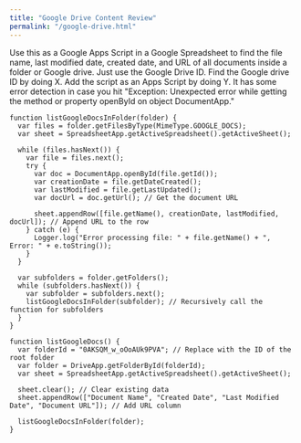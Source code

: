 ```yaml
---
title: "Google Drive Content Review"
permalink: "/google-drive.html"
---
```


Use this as a Google Apps Script in a Google Spreadsheet to find the file name, last modified date, created date, and URL of all documents inside a folder or Google drive. Just use the Google Drive ID. Find the Google drive ID by doing X. Add the script as an Apps Script by doing Y. It has some error detection in case you hit "Exception: Unexpected error while getting the method or property openById on object DocumentApp."

```
function listGoogleDocsInFolder(folder) {
  var files = folder.getFilesByType(MimeType.GOOGLE_DOCS);
  var sheet = SpreadsheetApp.getActiveSpreadsheet().getActiveSheet();
  
  while (files.hasNext()) {
    var file = files.next();
    try {
      var doc = DocumentApp.openById(file.getId());
      var creationDate = file.getDateCreated();
      var lastModified = file.getLastUpdated();
      var docUrl = doc.getUrl(); // Get the document URL

      sheet.appendRow([file.getName(), creationDate, lastModified, docUrl]); // Append URL to the row
    } catch (e) {
      Logger.log("Error processing file: " + file.getName() + ", Error: " + e.toString());
    }
  }

  var subfolders = folder.getFolders();
  while (subfolders.hasNext()) {
    var subfolder = subfolders.next();
    listGoogleDocsInFolder(subfolder); // Recursively call the function for subfolders
  }
}

function listGoogleDocs() {
  var folderId = "0AKSQM_w_oOoAUk9PVA"; // Replace with the ID of the root folder
  var folder = DriveApp.getFolderById(folderId);
  var sheet = SpreadsheetApp.getActiveSpreadsheet().getActiveSheet();
  
  sheet.clear(); // Clear existing data
  sheet.appendRow(["Document Name", "Created Date", "Last Modified Date", "Document URL"]); // Add URL column
  
  listGoogleDocsInFolder(folder);
}
```
